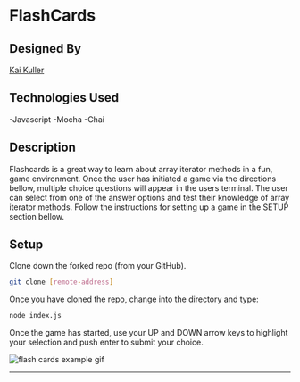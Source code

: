 # FlashCards

## Designed By

[Kai Kuller](https://github.com/kavakai)

## Technologies Used

-Javascript
-Mocha
-Chai

## Description

Flashcards is a great way to learn about array iterator methods in a fun, game environment. Once the user has initiated a game via the directions bellow, multiple choice questions will appear in the users terminal. The user can select from one of the answer options and test their knowledge of array iterator methods. Follow the instructions for setting up a game in the SETUP section bellow.

## Setup

Clone down the forked repo (from your GitHub). 

```bash
git clone [remote-address] 
```

Once you have cloned the repo, change into the directory and type:


```bash
node index.js
```

Once the game has started, use your UP and DOWN arrow keys to highlight your selection and push enter to submit your choice.


![flash cards example gif](https://media.giphy.com/media/E7jkxLWjuoR2hFr82Y/giphy.gif)

---


